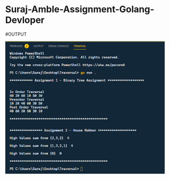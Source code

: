 # Suraj-Amble-Assignment-Golang-Devloper
#OUTPUT

![alt text](https://github.com/amblesuraj/Suraj-Amble-Assignment-Golang-Devloper/blob/main/golang%20output.png)
